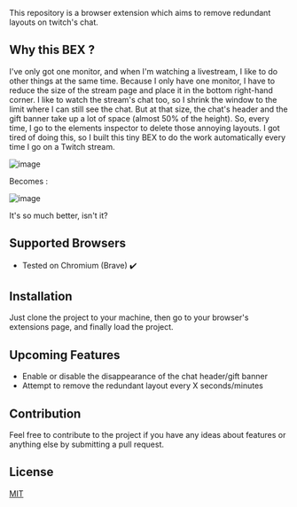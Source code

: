 This repository is a browser extension which aims to remove redundant layouts on twitch's chat.

## Why this BEX ?

I've only got one monitor, and when I'm watching a livestream, I like to do other things at the same time.
Because I only have one monitor, I have to reduce the size of the stream page and place it in the bottom right-hand corner.
I like to watch the stream's chat too, so I shrink the window to the limit where I can still see the chat.
But at that size, the chat's header and the gift banner take up a lot of space (almost 50% of the height). So, every time,
I go to the elements inspector to delete those annoying layouts. I got tired of doing this, so I built this tiny BEX to do
the work automatically every time I go on a Twitch stream.

![image](https://github.com/user-attachments/assets/d722a567-459d-45ab-8556-c6eb0b79b52c)

Becomes : 

![image](https://github.com/user-attachments/assets/4337e07d-94cd-4dea-a366-8b186ffa5ae5)

It's so much better, isn't it?

## Supported Browsers

- Tested on Chromium (Brave) ✔️

## Installation

Just clone the project to your machine, then go to your browser's extensions page, and finally load the project.

## Upcoming Features

- Enable or disable the disappearance of the chat header/gift banner
- Attempt to remove the redundant layout every X seconds/minutes

## Contribution

Feel free to contribute to the project if you have any ideas about features or anything else by submitting a pull request.

## License

[MIT](https://choosealicense.com/licenses/mit/)
